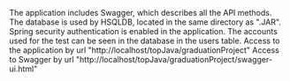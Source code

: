 The application includes Swagger, which describes all the API methods.
The database is used by HSQLDB, located in the same directory as ".JAR".
Spring security authentication is enabled in the application.
The accounts used for the test can be seen in the database in the users table.
Access to the application by url "http://localhost/topJava/graduationProject"
Access to Swagger by url "http://localhost/topJava/graduationProject/swagger-ui.html"
